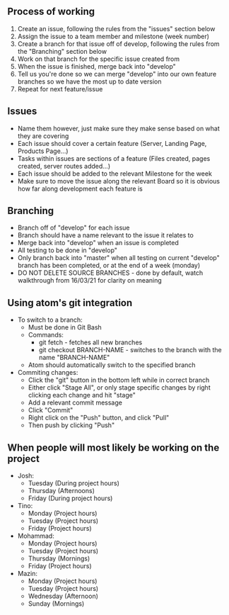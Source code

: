 ## Process of working
1. Create an issue, following the rules from the "issues" section below
2. Assign the issue to a team member and milestone (week number)
3. Create a branch for that issue off of develop, following the rules from the "Branching" section below
4. Work on that branch for the specific issue created from
5. When the issue is finished, merge back into "develop"
6. Tell us you're done so we can merge "develop" into our own feature branches so we have the most up to date version
7. Repeat for next feature/issue

## Issues
- Name them however, just make sure they make sense based on what they are covering
- Each issue should cover a certain feature (Server, Landing Page, Products Page...)
- Tasks within issues are sections of a feature (Files created, pages created, server routes added...)
- Each issue should be added to the relevant Milestone for the week
- Make sure to move the issue along the relevant Board so it is obvious how far along development each feature is

## Branching
- Branch off of "develop" for each issue
- Branch should have a name relevant to the issue it relates to
- Merge back into "develop" when an issue is completed
- All testing to be done in "develop"
- Only branch back into "master" when all testing on current "develop" branch has been completed, or at the end of a  week (monday)
- DO NOT DELETE SOURCE BRANCHES - done by default, watch walkthrough from 16/03/21 for clarity on meaning

## Using atom's git integration
- To switch to a branch:
  - Must be done in Git Bash
  - Commands:
    - git fetch - fetches all new branches
    - git checkout BRANCH-NAME - switches to the branch with the name "BRANCH-NAME"
  - Atom should automatically switch to the specified branch
- Commiting changes:
  - Click the "git" button in the bottom left while in correct branch
  - Either click "Stage All", or only stage specific changes by right clicking each change and hit "stage"
  - Add a relevant commit message
  - Click "Commit"
  - Right click on the "Push" button, and click "Pull"
  - Then push by clicking "Push"

## When people will most likely be working on the project
- Josh:
  - Tuesday (During project hours)
  - Thursday (Afternoons)
  - Friday (During project hours)
- Tino:
  - Monday (Project hours)
  - Tuesday (Project hours)
  - Friday (Project hours)
- Mohammad:
  - Monday (Project hours)
  - Tuesday (Project hours)
  - Thursday (Mornings)
  - Friday (Project hours)
- Mazin:
  - Monday (Project hours)
  - Tuesday (Project hours)
  - Wednesday (Afternoon)
  - Sunday (Mornings)
